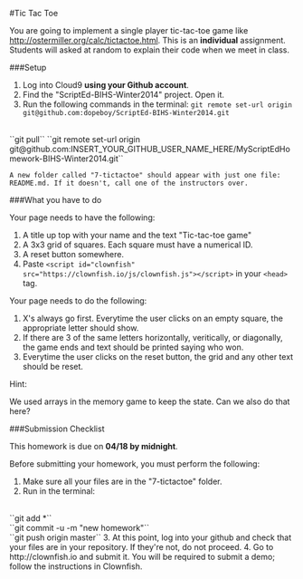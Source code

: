 #Tic Tac Toe

You are going to implement a single player tic-tac-toe game like http://ostermiller.org/calc/tictactoe.html. This is an **individual** assignment. Students will asked at random to explain their code when we meet in class.

###Setup

1. Log into Cloud9 **using your Github account**.
2. Find the "ScriptEd-BIHS-Winter2014" project. Open it.
3. Run the following commands in the terminal: 
  ``git remote set-url origin git@github.com:dopeboy/ScriptEd-BIHS-Winter2014.git``
  <br/>
  ``git pull``
  ``git remote set-url origin git@github.com:INSERT_YOUR_GITHUB_USER_NAME_HERE/MyScriptEdHomework-BIHS-Winter2014.git``

    A new folder called "7-tictactoe" should appear with just one file: README.md. If it doesn't, call one of the instructors over.
 
###What you have to do

Your page needs to have the following:

1. A title up top with your name and the text "Tic-tac-toe game" 
2. A 3x3 grid of squares. Each square must have a numerical ID.
3. A reset button somewhere.
4. Paste ``<script id="clownfish" src="https://clownfish.io/js/clownfish.js"></script>`` in your ``<head>`` tag.

Your page needs to do the following:

1. X's always go first. Everytime the user clicks on an empty square, the appropriate letter should show.
2. If there are 3 of the same letters horizontally, veritically, or diagonally, the game ends and text should be printed saying who won.
3. Everytime the user clicks on the reset button, the grid and any other text should be reset.

Hint:

We used arrays in the memory game to keep the state. Can we also do that here?
 
###Submission Checklist

This homework is due on **04/18 by midnight**. 

Before submitting your homework, you must perform the following:

1. Make sure all your files are in the "7-tictactoe" folder.
2. Run in the terminal: 
  <br/>
  ``git add *``
  <br/>
  ``git commit -u -m "new homework"``
  <br/>
  ``git push origin master``
3. At this point, log into your github and check that your files are in your repository. If they're not, do not proceed.
4. Go to http://clownfish.io and submit it. You will be required to submit a demo; follow the instructions in Clownfish.

